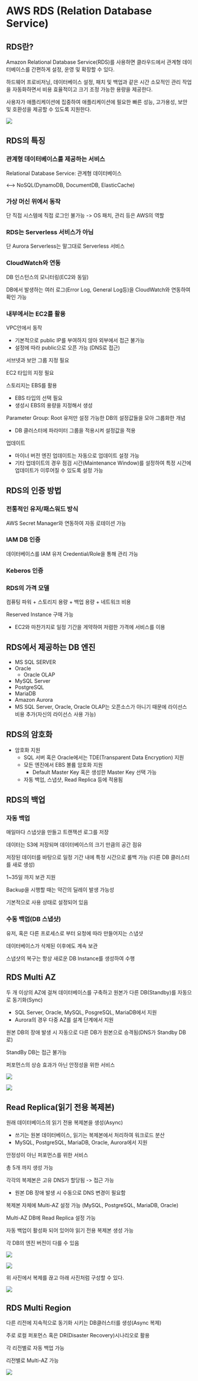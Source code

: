 # AWS RDS (Relation Database Service)

## RDS란?
Amazon Relational Database Service(RDS)를 사용하면 클라우드에서 관계형 데이터베이스를 간편하게 설정, 운영 및 확장할 수 있다.
  
하드웨어 프로비저닝, 데이터베이스 설정, 패치 및 백업과 같은 시간 소모적인 관리 작업을 자동화하면서 비용 효율적이고 크기 조정 가능한 용량을 제공한다.
  
사용자가 애플리케이션에 집중하여 애플리케이션에 필요한 빠른 성능, 고가용성, 보안 및 호환성을 제공할 수 있도록 지원한다.

![](https://user-images.githubusercontent.com/28394879/141259851-a09fe71d-97fd-4716-92de-9154f23cf694.png)

## RDS의 특징

### 관계형 데이터베이스를 제공하는 서비스
Relational Database Service: 관계형 데이터베이스
  
<--> NoSQL(DynamoDB, DocumentDB, ElasticCache)

### 가상 머신 위에서 동작
단 직접 시스템에 직접 로그인 불가능 -> OS 패치, 관리 등은 AWS의 역할

### RDS는 Serverless 서비스가 아님
단 Aurora Serverless는 말그대로 Serverless 서비스

### CloudWatch와 연동
DB 인스턴스의 모니터링(EC2와 동일)  
  
DB에서 발생하는 여러 로그(Error Log, General Log등)을 CloudWatch와 연동하여 확인 가능

### 내부에서는 EC2를 활용
VPC안에서 동작
- 기본적으로 public IP를 부여하지 않아 외부에서 접근 불가능
- 설정에 따라 public으로 오픈 가능 (DNS로 접근)

서브넷과 보안 그룹 지정 필요
  
EC2 타입의 지정 필요
  
스토리지는 EBS를 활용
- EBS 타입의 선택 필요
- 생성시 EBS의 용량을 지정해서 생성

Parameter Group: Root 유저만 설정 가능한 DB의 설정값들을 모아 그룹화한 개념
- DB 클러스터에 파라미터 그룹을 적용시켜 설정값을 적용

업데이트
- 마이너 버전 엔진 업데이트는 자동으로 업데이트 설정 가능
- 기타 업데이트의 경우 점검 시간(Maintenance Window)를 설정하여 특정 시간에 업데이트가 이루어질 수 있도록 설정 가능

## RDS의 인증 방법

### 전통적인 유저/패스워드 방식

AWS Secret Manager와 연동하여 자동 로테이션 가능

### IAM DB 인증
데이터베이스를 IAM 유저 Credential/Role을 통해 관리 가능

### Keberos 인증

### RDS의 가격 모델

컴퓨팅 파워 + 스토리지 용량 + 백업 용량 + 네트워크 비용
  
Reserved Instance 구매 가능
- EC2와 마찬가지로 일정 기간을 게약하여 저렴한 가격에 서비스를 이용

## RDS에서 제공하는 DB 엔진
- MS SQL SERVER
- Oracle
  - Oracle OLAP
- MySQL Server
- PostgreSQL
- MariaDB
- Amazon Aurora
- MS SQL Server, Oracle, Oracle OLAP는 오픈소스가 아니기 때문에 라이선스 비용 추가(자신의 라이선스 사용 가능)

## RDS의 암호화
- 암호화 지원
  - SQL 서버 혹은 Oracle에서는 TDE(Transparent Data Encryption) 지원
  - 모든 엔진에서 EBS 볼륨 암호화 지원
    - Default Master Key 혹은 생성한 Master Key 선택 가능
  - 자동 백업, 스냅샷, Read Replica 등에 적용됨

## RDS의 백업

### 자동 백업
매일마다 스냅샷을 만들고 트랜잭션 로그를 저장
  
데이터는 S3에 저장되며 데이터베이스의 크기 만큼의 공간 점유
  
저장된 데이터를 바탕으로 일정 기간 내에 특정 시간으로 롤백 가능 (다른 DB 클러스터를 새로 생성)
  
1~35일 까지 보관 지원
  
Backup을 시행할 때는 약간의 딜레이 발생 가능성
  
기본적으로 사용 상태로 설정되어 있음

### 수동 백업(DB 스냅샷)
유저, 혹은 다른 프로세스로 부터 요청에 따라 만들어지는 스냅샷
  
데이터베이스가 삭제된 이후에도 계속 보관
  
스냅샷의 복구는 항상 새로운 DB Instance를 생성하여 수행



## RDS Multi AZ
두 개 이상의 AZ에 걸쳐 데이터베이스를 구축하고 원본가 다른 DB(Standby)를 자동으로 동기화(Sync)  
- SQL Server, Oracle, MySQL, PosgreSQL, MariaDB에서 지원
- Aurora의 경우 다중 AZ를 설계 단계에서 지원

원본 DB의 장애 발생 시 자동으로 다른 DB가 원본으로 승격됨(DNS가 Standby DB로)
  
StandBy DB는 접근 불가능
  
퍼포먼스의 상승 효과가 아닌 안정성을 위한 서비스

![](https://user-images.githubusercontent.com/28394879/141416100-f7134381-f45f-4a7e-bff1-5086adf3d94a.png)

![](https://user-images.githubusercontent.com/28394879/141416236-cf001439-dbfc-4645-8585-fd05c4d9ce81.png)

## Read Replica(읽기 전용 복제본)

원래 데이터베이스의 읽기 전용 복제본을 생성(Async)
  
- 쓰기는 원본 데이터베이스, 읽기는 복제본에서 처리하여 워크로드 분산
- MySQL, PostgreSQL, MariaDB, Oracle, Aurora에서 지원

안정성이 아닌 퍼포먼스를 위한 서비스
  
총 5개 까지 생성 가능
  
각각의 복제본은 고유 DNS가 할당됨 -> 접근 가능
- 원본 DB 장애 발생 시 수동으로 DNS 변경이 필요함

복제본 자체에 Multi-AZ 설정 가능 (MySQL, PostgreSQL, MariaDB, Oracle)
  
Multi-AZ DB에 Read Replica 설정 가능
  
자동 백업이 활성화 되어 있어야 읽기 전용 복제본 생성 가능
  
각 DB의 엔진 버전이 다를 수 있음

![](https://user-images.githubusercontent.com/28394879/141417131-c92bc7c6-8f64-4644-b2c0-7eb8e2bd2fb6.png)

![](https://user-images.githubusercontent.com/28394879/141417813-182df6ec-a81b-4055-8014-e63a4e3e7a9a.png)

위 사진에서 복제를 끊고 아래 사진처럼 구성할 수 있다.

![](https://user-images.githubusercontent.com/28394879/141417884-68265c7c-25f5-497d-87de-1cae5cf13eb8.png)

## RDS Multi Region
다른 리전에 지속적으로 동기화 시키는 DB클러스터를 생성(Async 복제)
  
주로 로컬 퍼포먼스 혹은 DR(Disaster Recovery)시나리오로 활용
  
각 리전별로 자동 백업 가능
  
리전별로 Multi-AZ 가능

![](https://user-images.githubusercontent.com/28394879/141418965-f6e98382-43bf-4a2e-ba53-b7e2036d607c.png)